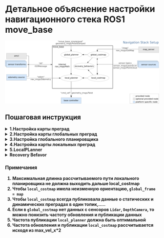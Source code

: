 # Детальное объяснение настройки навигационного стека ROS1 move_base

![Move_Base](/img/overview_tf.jpg)

## Пошаговая инструкция

<details>
<summary>
<b>1.Настройка карты преград 
</summary>

- `footprint:` - Границы робота, задаются координатами относительно `base_link` в метрах
- `publish_frequency:` - Частота публикации в Гц
- `update_frequency` - Параметр определяет частоту в Гц, с которой карта затрат будет запускать цикл обновления
- `transform_tolerance:` - Задает допустимую задержку преобразования данных (tf) в секундах. Этот параметр служит защитой от потери ссылки в дереве tf, в то же время позволяя существовать в системе с задержкой, которая устраивает пользователя. Если преобразование tf между кадрами координат, указанными параметрами `global_frame` и `robot_base_frame`, на несколько секунд старше `transform_tolerance`, чем `ros::Time::now()`, то стек навигации остановит робота
- `rolling_window` - Значение параметра `true` означает, что карта затрат будет оставаться центрированной вокруг робота по мере его перемещения по миру
- `static_map` - Параметр определяет, должна ли карта затрат инициализироваться на основе карты, обслуживаемой map_server. Если вы не используете существующую карту или `map_server`, установите параметру `static_map` значение `false`
- `width,` `height,` `resolution` - Параметры задают ширину (метры), высоту (метры) и разрешение (метры/ячейка) карты затрат. Обратите внимание, что разрешение этой сетки может отличаться от разрешения вашей статической карты, но в большинстве случаев мы склонны устанавливать их одинаково
- `global_frame` - Параметр определяет, в каком фрейме координат должна выполняться карта затрат
- `robot_base_frame` - Параметр определяет систему координат, на которую должна ссылаться карта затрат для базы робота
- `map_type:` - costmap

```
footprint: [[0.40,0.225], [0.40,-0.225], [-0.50,-0.225], [-0.50,0.225]]
publish_frequency: 10.0
transform_tolerance: 1.0
map_type: costmap
```

<details>
<summary> 
<b>inflation_layer 
</summary>

![Influation](/img/costmapspec.jpg)

`Инфляция` - это процесс распространения значений затрат из занятых ячеек, которые уменьшаются с расстоянием. Для этой цели мы определяем 5 конкретных символов для значений карты затрат, поскольку они относятся к роботу.

- `Lethal` стоимость означает, что в ячейке существует фактическое препятствие (рабочее пространство). Таким образом, если бы центр робота находился в этой ячейке, робот, очевидно, столкнулся бы.
- `Inscribed` - стоимость означает, что ячейка находится на расстоянии меньше вписанного радиуса робота от фактического препятствия. Таким образом, робот, безусловно, сталкивается с каким-то препятствием, если центр робота находится в ячейке, которая равна или превышает указанную стоимость.
- `Possibly circumscribed` - Стоимость аналогична стоимости `Inscribed`, но с использованием ограниченного радиуса робота в качестве расстояния отсечения. Таким образом, если центр робота находится в ячейке на уровне или выше этого значения, то от ориентации робота зависит, столкнется ли он с препятствием или нет. Мы используем термин "возможно", потому что, возможно, на самом деле это не ячейка препятствий, а какие-то предпочтения пользователя, которые определяют эту конкретную стоимость на карте. Например, если пользователь хочет указать, что робот должен попытаться обойти определенную область здания, он может включить свои собственные затраты в карту затрат для этого региона независимо от каких-либо препятствий. `Важное примечание:` Уровень инфляции навигации не обеспечивает соблюдение этой границы, возможно, вписанной в стоимость 128, однако относительно легко получить стоимость на этом расстоянии для использования в расчетах обнаружения столкновений.
- `Freespace` - Предполагается, что стоимость равна нулю, и это означает, что нет ничего, что могло бы помешать роботу отправиться туда.
- `Unknown` - стоимость означает, что нет никакой информации о данной ячейке. Пользователь карты затрат может интерпретировать это так, как считает нужным.
- Всем остальным затратам присваивается значение между `Freespace` и `Possibly circumscribed` в зависимости от их расстояния до `Lethal` ячейки и функции распада, предоставленной пользователем.
  Обоснование этих определений заключается в том, что мы оставляем за реализацией планировщика право заботиться или не заботиться о точном следе, но при этом предоставляем им достаточно информации, чтобы они могли понести расходы на отслеживание следа только в ситуациях, когда ориентация действительно имеет значение.

- `inflation_radius (double, default: 0.55)` - Радиус в метрах, до которого карта увеличивает значения стоимости препятствий

- `cost*scaling_factor (double, default: 10.0)` - Коэффициент масштабирования, применяемый к значениям затрат во время инфляции. Функция затрат вычисляется следующим образом для всех ячеек карты затрат дальше, чем расстояние по вписанному радиусу, и ближе, чем расстояние по радиусу инфляции, от фактического препятствия exp(-1.0 \* cost\*scaling_factor \* (distance_from_obstacle - inscribed_radius)) \* (costmap_2d::INSCRIBED_INFLATED_OBSTACLE - 1)
  где costmap_2d::INSCRIBED_INFLATED_OBSTACLE в настоящее время составляет 254. ПРИМЕЧАНИЕ: поскольку коэффициент cost_scaling_factor в формуле умножается на отрицательное значение, увеличение коэффициента приведет к уменьшению результирующих значений затрат

```
global_inflation_layer:
  enabled: true
  cost_scaling_factor: 1.75
  inflation_radius: 0.5

local_inflation_layer:
  enabled: true
  cost_scaling_factor: 5.0
  inflation_radius: 0.25
```

</details>

<details>
    <summary>
    <b>static_layer 
    </summary>
    Статическая карта включает в себя в основном неизменяемые данные из внешнего источника

- `unknown_cost_value (int, default: -1)` - Значение, для которого стоимость должна считаться неизвестной при считывании на карте с mapserver. Если карта затрат не отслеживает неизвестное пространство, затраты этого значения будут считаться занятыми. Нулевое значение также приводит к тому, что этот параметр не используется.
- `lethal_cost_threshold (int, default: 100)` - Пороговое значение, при котором стоимость считается смертельной при чтении карты с mapserver.
- `map_topic (string, default: "map")` - Топик на который подписывается карта затрат для статической карты. Этот параметр полезен, когда у вас есть несколько экземпляров costmap в пределах одной ноды, для которых вы хотите использовать разные статические карты.
- `first_map_only (bool, default: false)` - Подписывайтесь только на первое сообщение в теме карты, игнорируя все последующие сообщения
- `subscribe_to_updates (bool, default: false)` - В дополнение к map_topic, также подпишитесь на map_topic + "\_updates"
- `track_unknown_space (bool, default: true)` - Если значение true, неизвестные значения в сообщениях карты преобразуются непосредственно в слой. В противном случае неизвестные значения в сообщении карты переводятся как свободное пространство в слое.
- `use_maximum (bool, default: false)` - Имеет значение только в том случае, если статический слой не является нижним слоем. Если значение равно true, в основную карту затрат будет записано только максимальное значение.
- `trinary_costmap (bool, default: true)` -Если true, преобразует все значения сообщения карты в три значения NO_INFORMATION/FREE_SPACE/LETHAL_OBSTACLE. Если значение равно false, возможен полный спектр промежуточных значений.

```
static_layer:
  unknown_cost_value: -1
  lethal_cost_threshold: 254
  map_topic: "map"
  first_map_only: true
  subscribe_to_updates: false
  track_unknown_space: true
  use_maximum: true
  trinary_costmap: true
```

</details>

<details>
<summary>
<b>obstacle_layer 
</summary>

Слои препятствий и вокселей содержат информацию от датчиков в виде облаков точек или лазерных сканирований. Слой препятствий отслеживается в двух измерениях, в то время как слой вокселей отслеживается в трех.

### Marking and Clearing

Карта затрат автоматически подписывается на разделы датчиков и соответствующим образом обновляется. Каждый датчик используется либо для пометки (вставки информации о препятствии в карту затрат), либо для очистки (удаления информации о препятствии из карты затрат), либо и для того, и для другого. Операция очистки выполняет трассировку лучей по сетке от источника датчика наружу для каждого сообщенного наблюдения. С помощью воксельного слоя информация о препятствиях из каждого столбца проецируется вниз в двух измерениях при вводе в карту затрат.

### Subscribed Topics

- `point_cloud_topic (sensor_msgs/PointCloud)`
- `point_cloud2_topic (sensor_msgs/PointCloud2)`
- `point_cloud2_topic (sensor_msgs/PointCloud2)`
- `map" (nav_msgs/OccupancyGrid)`

### Sensor management parameters

- `observation_sources (string, default: "")`- Список имен источников наблюдения, разделенных пробелами. Это определяет каждое из пространств имен `source_name`, определенных ниже.
- `topic (string, default: source_name)`-Топик, по которой поступают данные датчиков для этого источника. По умолчанию используется имя источника.
- `sensor_frame (string, default: "")`- Фрейм источника датчика. Оставьте пустым, чтобы попытаться прочитать кадр из данных датчика. Фрейм может быть считан как из сообщений `sensor_msgs/LaserScan`, `sensor_msgs/Point Cloud`, так и из сообщений `sensor_msgs/PointCloud2`.
- `observation_persistence (double, default: 0.0)` - Как долго сохранять показания каждого датчика в секундах. Значение 0.0 сохранит только самое последнее значение.
- `expected_update_rate (double, default: 0.0)`- Как часто следует ожидать показаний датчика в секундах. Значение 0.0 обеспечит бесконечное время между показаниями. Этот параметр используется в качестве средства защиты от сбоев, чтобы навигационный стек не мог командовать роботом при сбое датчика. Он должен быть установлен на значение, которое немного более допустимо, чем фактическая скорость датчика. Например, если мы ожидаем сканирования лазером каждые 0,05 секунды, мы могли бы установить этот параметр равным 0,1 секунды, чтобы обеспечить щедрый буфер и учесть некоторую задержку в системе.
- `data_type (string, default: "PointCloud")`- Тип данных, связанный с темой, прямо сейчас поддерживаются только `PointCloud2`, `PointCloud2` и `LaserScan`.
- `clearing (bool, default: false)`-Следует ли использовать это наблюдение для расчистки свободного пространства
- `marking (bool, default: true)` - Следует ли использовать это наблюдение для обозначения препятствий
- `max_obstacle_height (double, default: 2.0)`- Максимальная высота в метрах показаний датчика, считающихся действительными. Обычно это значение устанавливается немного выше высоты робота. Установка этому параметру значения, большего, чем глобальный параметр `max_obstacle_height`, не имеет никакого эффекта. Установка этому параметру значения, меньшего, чем глобальная `max_obstacle_height`, приведет к отфильтровыванию точек с этого датчика выше этой высоты.
- `min_obstacle_height (double, default: 0.0)`- Минимальная высота в метрах для показаний датчика, считающихся действительными. Обычно это значение устанавливается на уровне земли, но может быть установлено выше или ниже в зависимости от модели шума вашего датчика.
- `obstacle_range (double, default: 2.5)`- Максимальное расстояние в метрах, на котором можно вставить препятствия в карту затрат с использованием данных датчика.
- `raytrace_range (double, default: 3.0)`- Максимальная дальность в метрах, на которой можно отслеживать препятствия по карте с помощью данных датчиков.
- `inf_is_valid (bool, default: false)`- Позволяет вводить значения Inf в сообщениях наблюдения `LaserScan`. Значения Inf преобразуются в максимальную дальность действия лазера.
- `clear_after_reading (bool, default: false)` - Очистит буфер после того, как слой получит из него показания
- `filter (string, default:"passthrough")` - Примените `voxel`, `passthrough` или без фильтра к данным датчика, рекомендуется включить хотя бы один фильтр.
- `voxel_min_points (int default:0)` - Минимальное количество баллов на воксель для воксельного фильтра
- `model_type (int, default:0)` - 0 depth camera, 1 for 3D Lidar
- `vertical_fov_angle (double, default:0.7)` - Вертикальон поле зрения в радианах
- `horizontal_fov_angle (double, default:1.04)` - Горизонтальное поле зрения а радианах
- `vertical_fov_padding (double, default:)` - ?
- `decay_acceleration (int, default:0)` - Затухание ускорения

### Global Filtering Parameters

- `max_obstacle_height (double, default: 2.0)`- Максимальная высота любого препятствия, которое будет введено в карту затрат, в метрах. Этот параметр должен быть установлен так, чтобы он был немного выше высоты вашего робота.
- `obstacle_range (double, default: 2.5)`- Максимальное расстояние по умолчанию от робота, на котором препятствие будет вставлено в карту затрат в метрах. Это может быть переопределено для каждого датчика.
- `raytrace_range (double, default: 3.0)`- Диапазон по умолчанию в метрах, на котором можно отслеживать препятствия на карте с помощью данных датчика. Это может быть переопределено для каждого датчика

### ObstacleCostmapPlugin

- `track_unknown_space (bool, default: false)`- Если значение `false`, каждый пиксель имеет одно из 2 состояний: `lethal obstacle or free`. Если значение `true`, то каждый пиксель имеет одно из 3 состояний: `ethal obstacle, free, unknown`.
- `footprint_clearing_enabled (bool, default: true)`- Если значение `true`, след робота очистит (пометит как свободный) пространство, в котором он перемещается.
- `combination_method (enum, default: 1)`- Изменяет поведение того, как `obstacle_layer` обрабатывает входящие данные из слоев за его пределами. Возможными значениями являются `Overwrite` (0), `Maximum` (1) и `Nothing` (99). `Overwrite` просто перезаписывает приведенные ниже данные, т.е. они не используются. `Maximum` - это то, чего вы хотите в большинстве случаев. Он использует максимум того, что указано в `obstacle_layer` или входящих данных. `Nothing` вообще не изменяет входящие данные. Обратите внимание, что это сильно влияет на то, как ведет себя `costmap`, в зависимости от вашей настройки `track_unkown_space`.

### VoxelCostmapPlugin

- `origin_z (double, default: 0.0)`- Начало координат z карты в метрах
- `z_resolution (double, default: 0.2)`- Разрешение карты z в метрах/ячейке.
- `z_voxels (int, default: 10)`- Количество вокселов в каждом вертикальном столбце, высота сетки равна `z_resolution * z_voxels`.
- `unknown_threshold (int, default: - z_voxels)`- Количество неизвестных ячеек, разрешенных в столбце, которые считаются как `known`
- `mark_threshold (int, default: 0)`- максимальное количество помеченных ячеек, разрешенных в столбце, которые считаются как `free`.
- `publish_voxel_map (bool, default: false)`- Следует ли публиковать базовую сетку вокселей для целей визуализации.
- `footprint_clearing_enabled (bool, default: true)`- Если значение `true`, след робота очистит (пометит как `free`) пространство, в котором он перемещается.

```
laser_obstacle_layer:
    observation_sources: laser_scan  lidar_clear
    track_unknown_space: true
    footprint_clearing_enabled: true
    combination_method: 1  # 0 - overwrite, 1 - max, 99 - nothing

    laser_scan:
        sensor_frame: velodyne
        data_type: PointCloud2
        topic: /velodyne_points
        observation_persistence: 0.0
        expected_update_rate: 10.0
        marking: true
        clearing: false
        min_obstacle_height: 0.4
        max_obstacle_height: 1.0
        obstacle_range: 10.
        raytrace_range: 12.
        inf_is_valid: true

        voxel_filter: true
        clear_after_reading: true

    lidar_clear:
        enabled: true
        data_type: PointCloud2
        topic: /velodyne_points
        marking: false
        clearing: true
        max_z: 2.0
        min_z: 0.1

        vertical_fov_angle: 0.523
        vertical_fov_padding: 0.05
        horizontal_fov_angle: 6.29
        decay_acceleration: 50.0
        model_type: 1
```

```
depth_obstacle_layer:
    observation_sources: point_cloud_kinect  point_clear
    track_unknown_space: true
    footprint_clearing_enabled: true
    combination_method: 1  # 0 - overwrite, 1 - max, 99 - nothing

    point_cloud_kinect:
        sensor_frame: camera_link
        data_type: PointCloud2
        topic: /filtered_obstacles
        marking: true
        clearing: false
        min_obstacle_height: 0.1
        max_obstacle_height: 0.6
        obstacle_range: 4.
        raytrace_range: 5.
        expected_update_rate: 10.0
        observation_persistence: 0.0
        inf_is_valid: true
        voxel_filter: true
        clear_after_reading: true

    point_clear:
        enabled: true
        data_type: PointCloud2
        topic: /filtered_ground_plane
        marking: false
        clearing: true
        max_z: 2.0
        min_z: -1.01
        #vertical_fov_angle: 0.523
        #vertical_fov_padding: 0.05
        #horizontal_fov_angle: 6.29
        #decay_acceleration: 5.0
        model_type:
```

</details>

<details>
<summary>
<b>Social Costmap Layer 
</summary>
TExt
</details>

<details>
<summary>
<b>Range Sensor Layer 
</summary>
TExt
</details>

</details>

<details>
<summary>
<b>2.Настройка карты глобальных преград 
</summary>

```
global_costmap:
  global_frame: map
  robot_base_frame: base_link
  transform_tolerance: 2
  update_frequency: 5
  publish_frequency: 10
  static_map: true
  rolling_window: false

  width: 100.0
  height: 100.0
  resolution: 0.05

  plugins:
    - {name: static_layer, type: "costmap_2d::StaticLayer"}
    #- {name: laser_obstacle_layer, type: "costmap_2d::ObstacleLayer"}
    - {name: inflation_layer, type: "costmap_2d::InflationLayer"}

```

</details>

<details>
<summary>
<b>3.Настройка глобального планировщика 
</summary>

Глобальный планировщик использует в основном два алгоритма `Алгоритм Дейкстры` и `A*`

### Временная сложность `Алгоритм Дейкстры`

Каждая вершина извлекается ровно один раз, то есть, требуется `O(V)` извлечений.
В худшем случае, каждое ребро приводит к изменению одного элемента структуры, то есть,`O(E)` изменений.
Если вершины хранятся в простом массиве и для поиска минимума используется алгоритм линейного поиска, временная сложность алгоритма Дейкстры составляет `O(V \* V + E) = O(V²)`.
Если же используется очередь с приоритетами, реализованная на основе `двоичной кучи` (или на основе `set`), то мы получаем `O(V log V + E log E) = O(E log V)`.
Если же очередь с приоритетами была реализована на основе `кучи Фибоначчи`, получается наилучшая оценка сложности `O(V log V + E)`

### Временная сложность `A*`

По сравнению с `алгоритмом Дейкстры`, алгоритм `A*` находит только кратчайший путь от указанного источника к указанной цели, а не дерево кратчайших путей от указанного источника ко всем возможным целям
Вычислительная сложность алгоритма `A*` совпадает с вычислительной сложностью `алгоритма Дейкстры`, оценка которой `O(E^logE)`, где E - количество ребер в графе. Для достижения такой асимптотической оценки в реализации необходимо использовать бинарную кучу (очередь с приоритетами).

- `old_navfn_behavior(bool, default: false)` - Если по какой-то причине вы хотите, чтобы `global_planner` точно отражал поведение `navfn`, установите для этого значение `true` (и используйте значения по умолчанию для других логических параметров)
- `use_quadratic (bool, default: true)`- Если `true`, используйте квадратичную аппроксимацию потенциала. В противном случае используйте более простой расчет.
- `use_dijkstra (bool, default: true)`- Если `true`, используйте алгоритм Дейкстры. В противном случае A\*.
- `use_grid_path (bool, default: false)`- Если значение `true`, создайте путь, который следует границам сетки. В противном случае используйте метод градиентного спуска.
- `allow_unknown (bool, default: true)`- Указывает, следует ли разрешить планировщику создавать планы, пересекающие неизвестное пространство. ПРИМЕЧАНИЕ: если вы используете многоуровневую карту затрат `costmap_2d` со слоем вокселей или препятствий, вы также должны установить параметр `track_unknown_space` для этого слоя равным `true`, иначе он преобразует все ваше неизвестное пространство в свободное пространство (которое планировщик затем с радостью выполнит).
- `default_tolerance (double, default: 0.0)`- Допуск на целевую точку для планировщика. Планировщик попытается создать план, который максимально приближен к указанной цели, но не дальше, чем `default_tolerance`.
- `visualize_potential(bool, default: false)`- Указывает, следует ли визуализировать потенциальную область, вычисленную с помощью `PointCloud2`.
- `planner_window_x(double, default: 0.)` - ?
- `planner_window_y(double, default: 0.)` - ?
- `lethal_cost(int, default: 253)`- Вес преграды
- `neutral_cost(int, default: 50)`- Вес нейтральной области
- `cost_factor(double, default: 3.)`- Коэффициент для умножения каждой стоимости из карты затрат
- `publish_potential(bool, default: True)`- Опубликовать карту потенциальных затрат
- `orientation_mode(int, default: 0)`- Как установить ориентацию каждой точки (None=0, Forward=1, Interpolate=2, Forward Then Interpolate=3, Backward=4, Leftward=5, Rightward=6)
- `orientation_window_size(int, default: 1)`- Какое окно использовать для определения ориентации на основе производной положения, заданной режимом ориентации
- `outline_map (bool, default: true)`- Описывает глобальную карту затрат с `lethal obstacles`. Для использования нестатической (`rolling window`) глобальной карты затрат для этого параметра необходимо установить значение `false`
- `publish_scale(int, default: 100)` - Шкала, на которую умножается опубликованный потенциал
- `planner_costmap_publish_frequency(double, default: 0.)` - ?

```
GlobalPlanner:
  old_navfn_behavior: false
  use_quadratic: true
  use_dijkstra: true
  use_grid_path: false

  allow_unknown: true

  planner_window_x: 0.0
  planner_window_y: 0.0
  default_tolerance: 0.0

  publish_scale: 100
  planner_costmap_publish_frequency: 0.0

  lethal_cost: 253
  neutral_cost: 30
  cost_factor: 0.35

  publish_potential: true
  orientation_mode: 1
  visualize_potential: true
```

</details>
<details>
<summary>
<b>4.Настройка карты локальных преград 
</summary>

```
local_costmap:
  global_frame: odom
  robot_base_frame: base_link
  transform_tolerance: 1.0
  update_frequency: 20
  publish_frequency: 20
  static_map: false
  rolling_window: true
  width: 10
  height: 10
  resolution: 0.05


  plugins:
    - {name: static_layer, type: "costmap_2d::StaticLayer"}
    - {name: laser_obstacle_layer, type: "costmap_2d::ObstacleLayer"}
    - {name: depth_obstacle_layer, type: "costmap_2d::ObstacleLayer"}
    #- {name: depth_hole_layer, type: "costmap_2d::ObstacleLayer"}
    - {name: inflation_layer, type: "costmap_2d::InflationLayer"}

```

</details>
<details>
<summary>
<b>5.LocalPLanner 
</summary>

### DWA

Пакет `base_local_planner` предоставляет контроллер, который управляет мобильной базой в движении. Этот контроллер служит для подключения планировщика траекторий к роботу. Используя карту, планировщик создает кинематическую траекторию для робота, чтобы добраться от старта до места назначения. Попутно планировщик создает, по крайней мере локально вокруг робота, функцию значения, представленную в виде `grid map`. Эта функция значений кодирует затраты на прохождение по ячейкам сетки. Задача контроллера состоит в том, чтобы использовать эту функцию значений для определения скоростей dx, dy, dtheta для отправки роботу.

Основная идея алгоритмов развертывания траектории и динамического оконного подхода (DWA) заключается в следующем:

Дискретная выборка в пространстве управления роботом (dx,dy,dtheta)
Для каждой выбранной скорости выполните прямое моделирование из текущего состояния робота, чтобы предсказать, что произойдет, если выбранная скорость будет применена в течение некоторого (короткого) периода времени.
Оцените каждую траекторию, полученную в результате прямого моделирования, используя метрику, которая включает такие характеристики, как: близость к препятствиям, близость к цели, близость к глобальной траектории и скорость. Отбросьте незаконные траектории (те, которые сталкиваются с препятствиями).
Выберите траекторию с наибольшим количеством очков и отправьте соответствующую скорость на мобильную базу.
Промойте и повторите процедуру.
DWA отличается от развертывания траектории тем, как выбирается пространство управления роботом. Выборка развертки траектории из набора достижимых скоростей в течение всего периода прямого моделирования с учетом пределов ускорения робота, в то время как DWA выборка из набора достижимых скоростей только для одного шага моделирования с учетом пределов ускорения робота. Это означает, что DWA является более эффективным алгоритмом, поскольку он выбирает меньшее пространство, но может оказаться более эффективным при развертывании траектории для роботов с низкими пределами ускорения, поскольку DWA не имитирует постоянные ускорения. Однако на практике мы находим, что DWA и развертывание траектории показывают сопоставимые результаты во всех наших тестах, и рекомендуем использовать DWA для повышения эффективности.

### TEBLocalPlanner

Этот пакет реализует онлайн-планировщик оптимальной локальной траектории для навигации и управления мобильными роботами в качестве плагина для навигационного пакета ROS. Начальная траектория, сгенерированная глобальным планировщиком, оптимизируется во время выполнения с минимизацией времени выполнения траектории (цель, оптимальная по времени), удалением от препятствий и соблюдением кинетических ограничений, таких как достижение максимальных скоростей и ускорений.

Текущая реализация соответствует кинематике неголономных роботов (дифференциальный привод и роботы, похожие на автомобили). Поддержка голономных роботов включена начиная с Kinetic.

Оптимальная траектория эффективно получается путем решения разреженной скаляризованной задачи многоцелевой оптимизации. Пользователь может указать веса для задачи оптимизации, чтобы указать поведение в случае конфликтующих целей.

Поскольку местные планировщики, такие как `Timed-Elastic-Band (TEB)`, часто застревают на локально оптимальной траектории, поскольку они не могут пересекать препятствия, реализовано расширение. Подмножество допустимых траекторий отличительных топологий оптимизируется параллельно. Локальный планировщик может переключиться на текущую глобально оптимальную траекторию среди набора кандидатов. Отличительные топологии получаются путем использования концепции классов гомологии / гомотопии.

Подробднее о настройках `TEB` можно почитать здесь()

</details>

<details>
<summary>
<b>Recovery Befavor
</summary>

`recovery_behavior(list, default: [{name: conservative_reset, type: clear_costmap_recovery/ClearCostmapRecovery}, {name: rotate_recovery, type: rotate_recovery/RotateRecovery}, {name: aggressive_reset, type: clear_costmap_recovery/ClearCostmapRecovery}]`

Список плагинов поведения восстановления для использования с `move_base` см. в документации `pluginlib` для получения более подробной информации о плагинах. Эти действия будут выполняться, когда `move_base` не сможет найти действительный план в том порядке, в котором они указаны. После завершения каждого действия `move_base` попытается составить план. Если планирование пройдет успешно, `move_base` продолжит нормальную работу. В противном случае будет выполнено следующее поведение восстановления в списке. Эти плагины должны соответствовать интерфейсу поведения `nav_core::Recovery`, указанному в пакете `navy_core`. по умолчанию: `[{name: conservative_reset, type: clear_costmap_recovery/ClearCostmapRecovery}, {name: rotate_recovery, type: rotate_recovery/RotateRecovery}, {name: aggressive_reset, type: clear_costmap_recovery/ClearCostmapRecovery}]`. Примечание: Для параметров по умолчанию поведение `aggressive_reset` будет удалено на расстояние `4 * ~/local_costmap/circumscribed_radius`.

```
recovery_behavior_enabled: true
recovery_behaviors:
  - name: 'aggressive_reset'
    type: 'clear_costmap_recovery/ClearCostmapRecovery'

aggressive_reset:
  reset_distance: 0.0
  layer_names: ["obstacle_3d_layer"]
```

</details>

### Примечания

1. Максимальная длинна рассчитываемого пути локального планировщика не должна выходить дальше local_costmap
2. Чтобы `local_costmap` имела неизменную ориентацию, `global_frame = map`
3. Чтобы `local_costmap` всегда публиковала данные о статических и динамических преградах в один топик,.....
4. Если в `global_costmap` нет данных с сенсоров `Lidar`, `DepthCamera`, то можно понизить частоту обновления и публикации данных
5. Частота публикации `local_planner` должна быть оптимальной
6. Частота обновления и публикации `local_costmap` рассчитывается исходя из max_vel_x\*2
